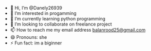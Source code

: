 - 👋 Hi, I’m @Danely26939
- 👀 I’m interested in progamming
- 🌱 I’m currently learning python programming 
- 💞️ I’m looking to collaborate on freelance project
- 📫 How to reach me my email address balanrood25@gmail.com
- 😄 Pronouns: she
- ⚡ Fun fact: im a biginner

<!---
Danely26939/Danely26939 is a ✨ special ✨ repository because its `README.md` (this file) appears on your GitHub profile.
You can click the Preview link to take a look at your changes.
--->
